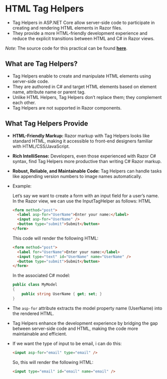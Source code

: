 # HTML Tag Helpers

- Tag Helpers in ASP.NET Core allow server-side code to participate in creating and rendering HTML elements in Razor files.
- They provide a more HTML-friendly development experience and reduce the explicit transitions between HTML and C# in Razor views.

_Note_: The source code for this practical can be found **[here](../MVC%20Demonstration/Views/Home/Index.cshtml)**.

## What are Tag Helpers?

- Tag Helpers enable to create and manipulate HTML elements using server-side code.
- They are authored in C# and target HTML elements based on element name, attribute name or parent tag.
- Unlike HTML Helpers, Tag Helpers don’t replace them; they complement each other.
- Tag Helpers are not supported in Razor components.

## What Tag Helpers Provide

- **HTML-Friendly Markup:**
  Razor markup with Tag Helpers looks like standard HTML, making it accessible to front-end designers familiar with HTML/CSS/JavaScript.
- **Rich IntelliSense:**
  Developers, even those experienced with Razor C# syntax, find Tag Helpers more productive than writing C# Razor markup.
- **Robust, Reliable, and Maintainable Code:**
  Tag Helpers can handle tasks like appending version numbers to image names automatically.

- Example:

  Let’s say we want to create a form with an input field for a user’s name.
  In the Razor view, we can use the InputTagHelper as follows:
  HTML

  ```html
  <form method="post">
    <label asp-for="UserName">Enter your name:</label>
    <input asp-for="UserName" />
    <button type="submit">Submit</button>
  </form>
  ```

  This code will render the following HTML:

  ```html
  <form method="post">
    <label for="UserName">Enter your name:</label>
    <input type="text" id="UserName" name="UserName" />
    <button type="submit">Submit</button>
  </form>
  ```

  In the associated C# model:

  ```C#
  public class MyModel
  {
      public string UserName { get; set; }
  }
  ```

- The `asp-for` attribute extracts the model property name (UserName) into the rendered HTML.
- Tag Helpers enhance the development experience by bridging the gap between server-side code and HTML, making the code more maintainable and efficient.

- If we want the type of input to be email, i can do this:

  ```html
  <input asp-for="email" type="email" />
  ```

  So, this will render the following HTML:

  ```html
  <input type="email" id="email" name="email" />
  ```
